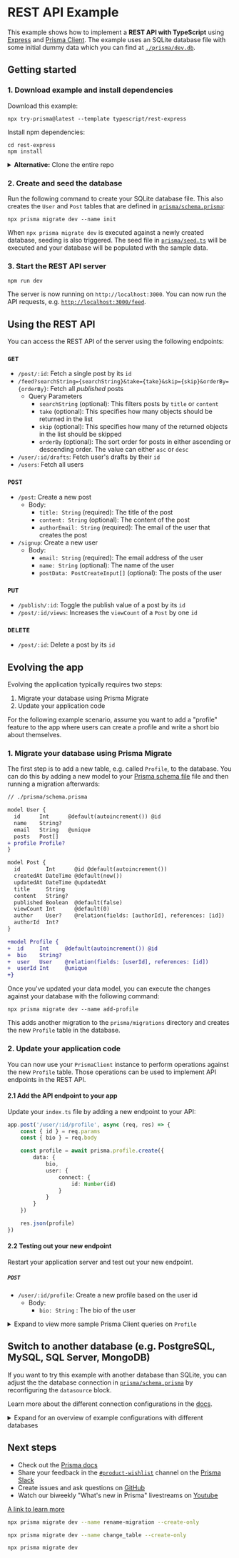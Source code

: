 # REST API Example

This example shows how to implement a **REST API with TypeScript** using [Express](https://expressjs.com/) and [Prisma Client](https://www.prisma.io/docs/concepts/components/prisma-client). The example uses an SQLite database file with some initial dummy data which you can find at [`./prisma/dev.db`](./prisma/dev.db).

## Getting started

### 1. Download example and install dependencies

Download this example:

```
npx try-prisma@latest --template typescript/rest-express
```

Install npm dependencies:

```
cd rest-express
npm install
```

<details><summary><strong>Alternative:</strong> Clone the entire repo</summary>

Clone this repository:

```
git clone git@github.com:prisma/prisma-examples.git --depth=1
```

Install npm dependencies:

```
cd prisma-examples/typescript/rest-express
npm install
```

</details>

### 2. Create and seed the database

Run the following command to create your SQLite database file. This also creates the `User` and `Post` tables that are defined in [`prisma/schema.prisma`](./prisma/schema.prisma):

```
npx prisma migrate dev --name init
```

When `npx prisma migrate dev` is executed against a newly created database, seeding is also triggered. The seed file in [`prisma/seed.ts`](./prisma/seed.ts) will be executed and your database will be populated with the sample data.

### 3. Start the REST API server

```
npm run dev
```

The server is now running on `http://localhost:3000`. You can now run the API requests, e.g. [`http://localhost:3000/feed`](http://localhost:3000/feed).

## Using the REST API

You can access the REST API of the server using the following endpoints:

### `GET`

-   `/post/:id`: Fetch a single post by its `id`
-   `/feed?searchString={searchString}&take={take}&skip={skip}&orderBy={orderBy}`: Fetch all _published_ posts
    -   Query Parameters
        -   `searchString` (optional): This filters posts by `title` or `content`
        -   `take` (optional): This specifies how many objects should be returned in the list
        -   `skip` (optional): This specifies how many of the returned objects in the list should be skipped
        -   `orderBy` (optional): The sort order for posts in either ascending or descending order. The value can either `asc` or `desc`
-   `/user/:id/drafts`: Fetch user's drafts by their `id`
-   `/users`: Fetch all users

### `POST`

-   `/post`: Create a new post
    -   Body:
        -   `title: String` (required): The title of the post
        -   `content: String` (optional): The content of the post
        -   `authorEmail: String` (required): The email of the user that creates the post
-   `/signup`: Create a new user
    -   Body:
        -   `email: String` (required): The email address of the user
        -   `name: String` (optional): The name of the user
        -   `postData: PostCreateInput[]` (optional): The posts of the user

### `PUT`

-   `/publish/:id`: Toggle the publish value of a post by its `id`
-   `/post/:id/views`: Increases the `viewCount` of a `Post` by one `id`

### `DELETE`

-   `/post/:id`: Delete a post by its `id`

## Evolving the app

Evolving the application typically requires two steps:

1. Migrate your database using Prisma Migrate
1. Update your application code

For the following example scenario, assume you want to add a "profile" feature to the app where users can create a profile and write a short bio about themselves.

### 1. Migrate your database using Prisma Migrate

The first step is to add a new table, e.g. called `Profile`, to the database. You can do this by adding a new model to your [Prisma schema file](./prisma/schema.prisma) file and then running a migration afterwards:

```diff
// ./prisma/schema.prisma

model User {
  id      Int      @default(autoincrement()) @id
  name    String?
  email   String   @unique
  posts   Post[]
+ profile Profile?
}

model Post {
  id        Int      @id @default(autoincrement())
  createdAt DateTime @default(now())
  updatedAt DateTime @updatedAt
  title     String
  content   String?
  published Boolean  @default(false)
  viewCount Int      @default(0)
  author    User?    @relation(fields: [authorId], references: [id])
  authorId  Int?
}

+model Profile {
+  id     Int     @default(autoincrement()) @id
+  bio    String?
+  user   User    @relation(fields: [userId], references: [id])
+  userId Int     @unique
+}
```

Once you've updated your data model, you can execute the changes against your database with the following command:

```
npx prisma migrate dev --name add-profile
```

This adds another migration to the `prisma/migrations` directory and creates the new `Profile` table in the database.

### 2. Update your application code

You can now use your `PrismaClient` instance to perform operations against the new `Profile` table. Those operations can be used to implement API endpoints in the REST API.

#### 2.1 Add the API endpoint to your app

Update your `index.ts` file by adding a new endpoint to your API:

```ts
app.post('/user/:id/profile', async (req, res) => {
	const { id } = req.params
	const { bio } = req.body

	const profile = await prisma.profile.create({
		data: {
			bio,
			user: {
				connect: {
					id: Number(id)
				}
			}
		}
	})

	res.json(profile)
})
```

#### 2.2 Testing out your new endpoint

Restart your application server and test out your new endpoint.

##### `POST`

-   `/user/:id/profile`: Create a new profile based on the user id
    -   Body:
        -   `bio: String` : The bio of the user

<details><summary>Expand to view more sample Prisma Client queries on <code>Profile</code></summary>

Here are some more sample Prisma Client queries on the new <code>Profile</code> model:

##### Create a new profile for an existing user

```ts
const profile = await prisma.profile.create({
	data: {
		bio: 'Hello World',
		user: {
			connect: { email: 'alice@prisma.io' }
		}
	}
})
```

##### Create a new user with a new profile

```ts
const user = await prisma.user.create({
	data: {
		email: 'john@prisma.io',
		name: 'John',
		profile: {
			create: {
				bio: 'Hello World'
			}
		}
	}
})
```

##### Update the profile of an existing user

```ts
const userWithUpdatedProfile = await prisma.user.update({
	where: { email: 'alice@prisma.io' },
	data: {
		profile: {
			update: {
				bio: 'Hello Friends'
			}
		}
	}
})
```

</details>

## Switch to another database (e.g. PostgreSQL, MySQL, SQL Server, MongoDB)

If you want to try this example with another database than SQLite, you can adjust the the database connection in [`prisma/schema.prisma`](./prisma/schema.prisma) by reconfiguring the `datasource` block.

Learn more about the different connection configurations in the [docs](https://www.prisma.io/docs/reference/database-reference/connection-urls).

<details><summary>Expand for an overview of example configurations with different databases</summary>

### PostgreSQL

For PostgreSQL, the connection URL has the following structure:

```prisma
datasource db {
  provider = "postgresql"
  url      = "postgresql://USER:PASSWORD@HOST:PORT/DATABASE?schema=SCHEMA"
}
```

Here is an example connection string with a local PostgreSQL database:

```prisma
datasource db {
  provider = "postgresql"
  url      = "postgresql://janedoe:mypassword@localhost:5432/notesapi?schema=public"
}
```

### MySQL

For MySQL, the connection URL has the following structure:

```prisma
datasource db {
  provider = "mysql"
  url      = "mysql://USER:PASSWORD@HOST:PORT/DATABASE"
}
```

Here is an example connection string with a local MySQL database:

```prisma
datasource db {
  provider = "mysql"
  url      = "mysql://janedoe:mypassword@localhost:3306/notesapi"
}
```

### Microsoft SQL Server

Here is an example connection string with a local Microsoft SQL Server database:

```prisma
datasource db {
  provider = "sqlserver"
  url      = "sqlserver://localhost:1433;initial catalog=sample;user=sa;password=mypassword;"
}
```

### MongoDB

Here is an example connection string with a local MongoDB database:

```prisma
datasource db {
  provider = "mongodb"
  url      = "mongodb://USERNAME:PASSWORD@HOST/DATABASE?authSource=admin&retryWrites=true&w=majority"
}
```

</details>

## Next steps

-   Check out the [Prisma docs](https://www.prisma.io/docs)
-   Share your feedback in the [`#product-wishlist`](https://prisma.slack.com/messages/CKQTGR6T0/) channel on the [Prisma Slack](https://slack.prisma.io/)
-   Create issues and ask questions on [GitHub](https://github.com/prisma/prisma/)
-   Watch our biweekly "What's new in Prisma" livestreams on [Youtube](https://www.youtube.com/channel/UCptAHlN1gdwD89tFM3ENb6w)

[A link to learn more](https://www.prisma.io/docs/guides/migrate/developing-with-prisma-migrate/customizing-migrations)

```bash
npx prisma migrate dev --name rename-migration --create-only
```

```bash
npx prisma migrate dev --name change_table --create-only
```

```bash
npx prisma migrate dev
```
